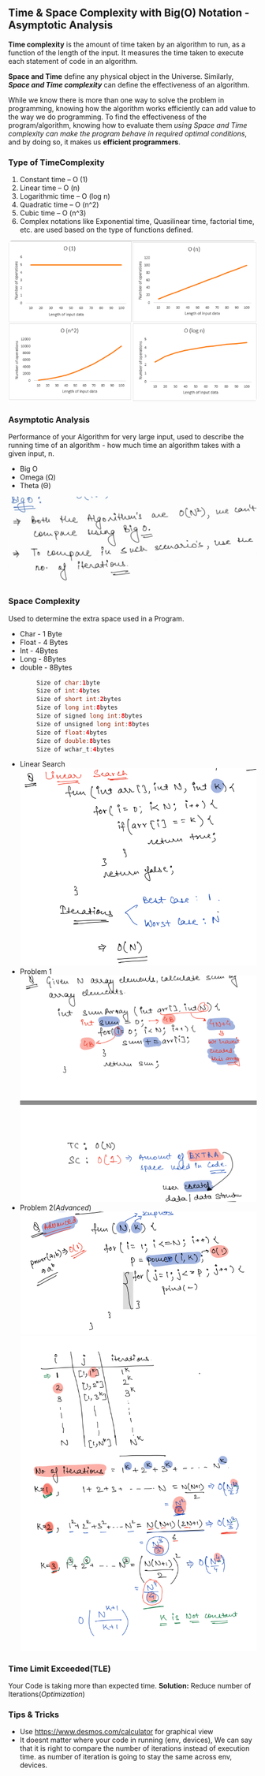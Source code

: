 ## Time & Space Complexity with Big(O) Notation - Asymptotic Analysis

**Time complexity** is the amount of time taken by an algorithm to run, as a function of the length of the input. It
measures the time taken to execute each statement of code in an algorithm.

**Space and Time** define any physical object in the Universe. Similarly, _**Space and Time complexity**_ can define the
effectiveness of an algorithm.

While we know there is more than one way to solve the problem in programming, knowing how the algorithm works
efficiently can add value to the way we do programming. To find the effectiveness of the program/algorithm, knowing how
to evaluate them _using Space and Time complexity can make the program behave in required optimal conditions_, and by
doing so, it makes us **efficient programmers**.

### Type of TimeComplexity

1. Constant time – O (1)
2. Linear time – O (n)
3. Logarithmic time – O (log n)
4. Quadratic time – O (n^2)
5. Cubic time – O (n^3)
6. Complex notations like Exponential time, Quasilinear time, factorial time, etc. are used based on the type of
   functions defined.

![time_graph](../assets/time_complexity/time_graph.png)

### Asymptotic Analysis

Performance of your Algorithm for very large input, used to describe the running time of an algorithm - how much time an
algorithm takes with a given input, n.

- Big O
- Omega (Ω)
- Theta (Θ)

![big_o_assumption](../assets/time_complexity/big_o_assumption.png)

### Space Complexity

Used to determine the extra space used in a Program.

- Char - 1 Byte
- Float - 4 Bytes
- Int - 4Bytes
- Long - 8Bytes
- double - 8Bytes

```java
        Size of char:1byte
        Size of int:4bytes
        Size of short int:2bytes
        Size of long int:8bytes
        Size of signed long int:8bytes
        Size of unsigned long int:8bytes
        Size of float:4bytes
        Size of double:8bytes
        Size of wchar_t:4bytes
```

- Linear Search
  ![sc_linear_search](../assets/time_complexity/sc_linear_search.png)
- Problem 1
  ![sc_ex_1](../assets/time_complexity/sc_ex_1.png)
- Problem 2(_Advanced_)
  ![sc_ex_2](../assets/time_complexity/sc_ex_2.png)
  ![sc_ex_2_answer](../assets/time_complexity/sc_ex_2_answer.png)

### Time Limit Exceeded(TLE)

Your Code is taking more than expected time.
**Solution:** Reduce number of Iterations(_Optimization_)

### Tips & Tricks

- Use https://www.desmos.com/calculator for graphical view
- It doesnt matter where your code in running (env, devices), We can say that it is right to compare the number of
  iterations instead of execution time. as number of iteration is going to stay the same across env, devices.